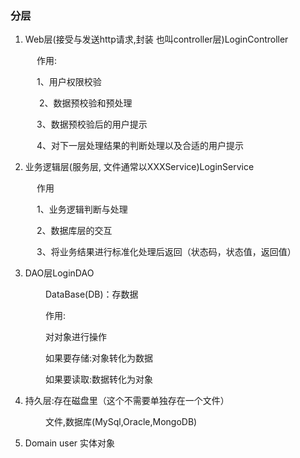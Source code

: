 ###  分层

1. Web层(接受与发送http请求,封装  也叫controller层)LoginController

 　　　作用:

 　　　1、用户权限校验
 
　　　 2、数据预校验和预处理

 　　　3、数据预校验后的用户提示

 　　　4、对下一层处理结果的判断处理以及合适的用户提示

2. 业务逻辑层(服务层,  文件通常以XXXService)LoginService

　　　作用

　　　1、业务逻辑判断与处理

　　　2、数据库层的交互

　　　3、将业务结果进行标准化处理后返回（状态码，状态值，返回值）

3. DAO层LoginDAO

　　　　DataBase(DB)：存数据

　　　　作用:

　　　　对对象进行操作

　　　　如果要存储:对象转化为数据

　　　　如果要读取:数据转化为对象　

4. 持久层:存在磁盘里（这个不需要单独存在一个文件）

　　　　文件,数据库(MySql,Oracle,MongoDB)

5. Domain  user  实体对象